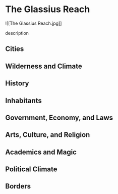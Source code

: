 # The Glassius Reach
![[The Glassius Reach.jpg]]

description

## Cities

## Wilderness and Climate

## History

## Inhabitants

## Government, Economy, and Laws

## Arts, Culture, and Religion

## Academics and Magic

## Political Climate

## Borders